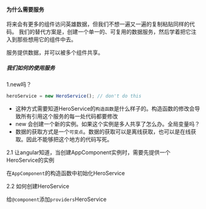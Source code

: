 #### 为什么需要服务
将来会有更多的组件访问英雄数据，但我们不想一遍又一遍的复制粘贴同样的代码。 我们的替代方案是，创建一个单一的、可复用的数据服务，然后学着把它注入到那些想用它的组件中去。

服务提供数据，并可以被多个组件共享。


##### 我们如何的使用服务
1.new吗？

```javascript
heroService = new HeroService(); // don't do this
```

* 这种方式需要知道HeroService的`构造函数`是什么样子的。构造函数的修改会导致所有引用这个服务的每一处代码都要修改
* new 会创建一个新的实例。如果这个实例是多人共享了怎么办。全局变量吗？
* 数据的获取方式是一个`可变点`。数据的获取可以是离线获取，也可以是在线获取。因此不能够把这个地方的代码写死。

2.1 让angular知道，当创建AppComponent实例时，需要先提供一个HeroService的实例

在`AppComponent`的构造函数中初始化HeroService

2.2 如何创建HeroService

给`@component`添加`providers`HeroService












